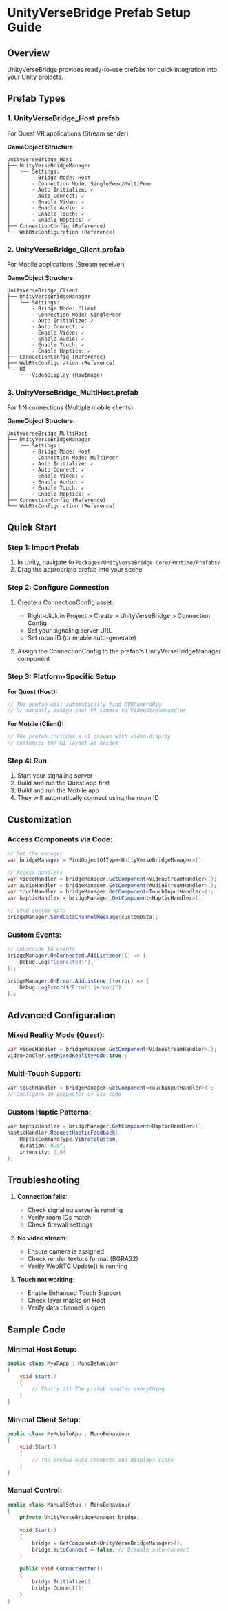 # UnityVerseBridge Prefab Setup Guide

## Overview
UnityVerseBridge provides ready-to-use prefabs for quick integration into your Unity projects.

## Prefab Types

### 1. UnityVerseBridge_Host.prefab
For Quest VR applications (Stream sender)

**GameObject Structure:**
```
UnityVerseBridge_Host
├── UnityVerseBridgeManager
│   └── Settings:
│       - Bridge Mode: Host
│       - Connection Mode: SinglePeer/MultiPeer
│       - Auto Initialize: ✓
│       - Auto Connect: ✓
│       - Enable Video: ✓
│       - Enable Audio: ✓
│       - Enable Touch: ✓
│       - Enable Haptics: ✓
├── ConnectionConfig (Reference)
└── WebRtcConfiguration (Reference)
```

### 2. UnityVerseBridge_Client.prefab
For Mobile applications (Stream receiver)

**GameObject Structure:**
```
UnityVerseBridge_Client
├── UnityVerseBridgeManager
│   └── Settings:
│       - Bridge Mode: Client
│       - Connection Mode: SinglePeer
│       - Auto Initialize: ✓
│       - Auto Connect: ✓
│       - Enable Video: ✓
│       - Enable Audio: ✓
│       - Enable Touch: ✓
│       - Enable Haptics: ✓
├── ConnectionConfig (Reference)
├── WebRtcConfiguration (Reference)
└── UI
    └── VideoDisplay (RawImage)
```

### 3. UnityVerseBridge_MultiHost.prefab
For 1:N connections (Multiple mobile clients)

**GameObject Structure:**
```
UnityVerseBridge_MultiHost
├── UnityVerseBridgeManager
│   └── Settings:
│       - Bridge Mode: Host
│       - Connection Mode: MultiPeer
│       - Auto Initialize: ✓
│       - Auto Connect: ✓
│       - Enable Video: ✓
│       - Enable Audio: ✓
│       - Enable Touch: ✓
│       - Enable Haptics: ✓
├── ConnectionConfig (Reference)
└── WebRtcConfiguration (Reference)
```

## Quick Start

### Step 1: Import Prefab
1. In Unity, navigate to `Packages/UnityVerseBridge Core/Runtime/Prefabs/`
2. Drag the appropriate prefab into your scene

### Step 2: Configure Connection
1. Create a ConnectionConfig asset:
   - Right-click in Project > Create > UnityVerseBridge > Connection Config
   - Set your signaling server URL
   - Set room ID (or enable auto-generate)

2. Assign the ConnectionConfig to the prefab's UnityVerseBridgeManager component

### Step 3: Platform-Specific Setup

**For Quest (Host):**
```csharp
// The prefab will automatically find OVRCameraRig
// Or manually assign your VR camera to VideoStreamHandler
```

**For Mobile (Client):**
```csharp
// The prefab includes a UI canvas with video display
// Customize the UI layout as needed
```

### Step 4: Run
1. Start your signaling server
2. Build and run the Quest app first
3. Build and run the Mobile app
4. They will automatically connect using the room ID

## Customization

### Access Components via Code:
```csharp
// Get the manager
var bridgeManager = FindObjectOfType<UnityVerseBridgeManager>();

// Access handlers
var videoHandler = bridgeManager.GetComponent<VideoStreamHandler>();
var audioHandler = bridgeManager.GetComponent<AudioStreamHandler>();
var touchHandler = bridgeManager.GetComponent<TouchInputHandler>();
var hapticHandler = bridgeManager.GetComponent<HapticHandler>();

// Send custom data
bridgeManager.SendDataChannelMessage(customData);
```

### Custom Events:
```csharp
// Subscribe to events
bridgeManager.OnConnected.AddListener(() => {
    Debug.Log("Connected!");
});

bridgeManager.OnError.AddListener((error) => {
    Debug.LogError($"Error: {error}");
});
```

## Advanced Configuration

### Mixed Reality Mode (Quest):
```csharp
var videoHandler = bridgeManager.GetComponent<VideoStreamHandler>();
videoHandler.SetMixedRealityMode(true);
```

### Multi-Touch Support:
```csharp
var touchHandler = bridgeManager.GetComponent<TouchInputHandler>();
// Configure in inspector or via code
```

### Custom Haptic Patterns:
```csharp
var hapticHandler = bridgeManager.GetComponent<HapticHandler>();
hapticHandler.RequestHapticFeedback(
    HapticCommandType.VibrateCustom, 
    duration: 0.5f, 
    intensity: 0.8f
);
```

## Troubleshooting

1. **Connection fails**: 
   - Check signaling server is running
   - Verify room IDs match
   - Check firewall settings

2. **No video stream**:
   - Ensure camera is assigned
   - Check render texture format (BGRA32)
   - Verify WebRTC.Update() is running

3. **Touch not working**:
   - Enable Enhanced Touch Support
   - Check layer masks on Host
   - Verify data channel is open

## Sample Code

### Minimal Host Setup:
```csharp
public class MyVRApp : MonoBehaviour
{
    void Start()
    {
        // That's it! The prefab handles everything
    }
}
```

### Minimal Client Setup:
```csharp
public class MyMobileApp : MonoBehaviour
{
    void Start()
    {
        // The prefab auto-connects and displays video
    }
}
```

### Manual Control:
```csharp
public class ManualSetup : MonoBehaviour
{
    private UnityVerseBridgeManager bridge;
    
    void Start()
    {
        bridge = GetComponent<UnityVerseBridgeManager>();
        bridge.autoConnect = false; // Disable auto-connect
    }
    
    public void ConnectButton()
    {
        bridge.Initialize();
        bridge.Connect();
    }
}
```